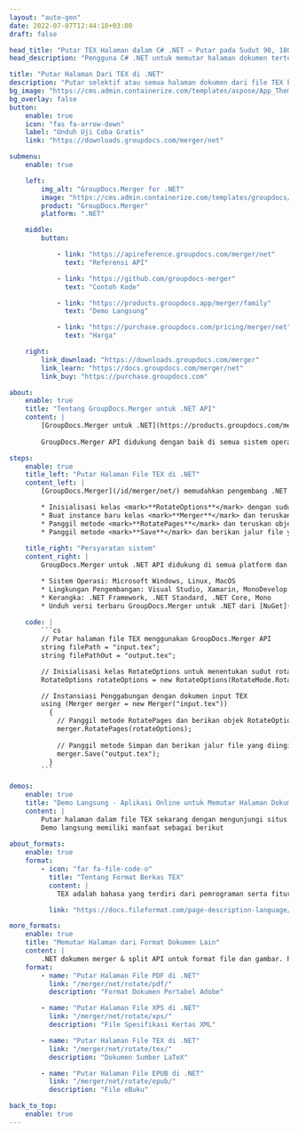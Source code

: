 ```yaml
---
layout: "auto-gen"
date: 2022-07-07T12:44:18+03:00
draft: false

head_title: "Putar TEX Halaman dalam C# .NET – Putar pada Sudut 90, 180, 270"
head_description: "Pengguna C# .NET untuk memutar halaman dokumen tertentu atau semua file TEX pada sudut rotasi 90, 180, 270 menggunakan penggabungan dokumen dan API split."

title: "Putar Halaman Dari TEX di .NET"
description: "Putar selektif atau semua halaman dokumen dari file TEX ke sudut rotasi 90, 180 atau 270 menggunakan dokumen merger & split API untuk aplikasi .NET (C#, ASP.NET, VB.NET, .NET Core)."
bg_image: "https://cms.admin.containerize.com/templates/aspose/App_Themes/V3/images/bg/header1.png"
bg_overlay: false
button:
    enable: true
    icon: "fas fa-arrow-down"
    label: "Unduh Uji Coba Gratis"
    link: "https://downloads.groupdocs.com/merger/net"

submenu:
    enable: true

    left:
        img_alt: "GroupDocs.Merger for .NET"
        image: "https://cms.admin.containerize.com/templates/groupdocs/images/product-logos/90x90-noborder/groupdocs-merger-net.png"
        product: "GroupDocs.Merger"
        platform: ".NET"

    middle:
        button:

            - link: "https://apireference.groupdocs.com/merger/net"
              text: "Referensi API"

            - link: "https://github.com/groupdocs-merger"
              text: "Contoh Kode"

            - link: "https://products.groupdocs.app/merger/family"
              text: "Demo Langsung"

            - link: "https://purchase.groupdocs.com/pricing/merger/net"
              text: "Harga"

    right:
        link_download: "https://downloads.groupdocs.com/merger"
        link_learn: "https://docs.groupdocs.com/merger/net"
        link_buy: "https://purchase.groupdocs.com"

about:
    enable: true
    title: "Tentang GroupDocs.Merger untuk .NET API"
    content: |
        [GroupDocs.Merger untuk .NET](https://products.groupdocs.com/merger/net/) menawarkan solusi sederhana untuk menggabungkan, membagi, memindahkan, menghapus, mengekstrak, menukar & memutar antara berbagai format dokumen dengan aman termasuk PDF, Microsoft Office (Word, Excel, PowerPoint, OneNote), OpenDocument, HTML dan banyak lainnya dalam aplikasi .NET. Dengan menambahkan hanya beberapa baris kode, lakukan beberapa operasi dokumen seperti memindahkan, menghapus, memutar, menukar, mengekstrak, atau mengubah orientasi halaman di dalam dokumen. API penggabungan dokumen juga mendukung pratinjau halaman dokumen sebagai gambar untuk menganalisis struktur dokumen, pemformatan, dan konten pada halaman.
        
        GroupDocs.Merger API didukung dengan baik di semua sistem operasi dan platform utama termasuk .NET Framework, .NET Standard, .NET Core, Mono, dan Xamarin.

steps:
    enable: true
    title_left: "Putar Halaman File TEX di .NET"
    content_left: |
        [GroupDocs.Merger](/id/merger/net/) memudahkan pengembang .NET untuk memutar beberapa halaman tertentu atau semua halaman dalam file TEX pada sudut rotasi 90, 180 atau 270 dengan menerapkan beberapa langkah mudah.

        * Inisialisasi kelas <mark>**RotateOptions**</mark> dengan sudut rotasi dan nomor halaman yang diinginkan.
        * Buat instance baru kelas <mark>**Merger**</mark> dan teruskan jalur dokumen sumber sebagai parameter konstruktor.
        * Panggil metode <mark>**RotatePages**</mark> dan teruskan objek <mark>**RotateOptions**</mark> ke sana.
        * Panggil metode <mark>**Save**</mark> dan berikan jalur file yang diinginkan untuk menyimpan dokumen yang dihasilkan.
        
    title_right: "Persyaratan sistem"
    content_right: |
        GroupDocs.Merger untuk .NET API didukung di semua platform dan sistem operasi utama. Sebelum menjalankan kode di bawah ini, pastikan Anda telah menginstal prasyarat berikut di sistem Anda.

        * Sistem Operasi: Microsoft Windows, Linux, MacOS
        * Lingkungan Pengembangan: Visual Studio, Xamarin, MonoDevelop
        * Kerangka: .NET Framework, .NET Standard, .NET Core, Mono
        * Unduh versi terbaru GroupDocs.Merger untuk .NET dari [NuGet](https://www.nuget.org/packages/GroupDocs.Merger)
        
    code: |
        ```cs
        // Putar halaman file TEX menggunakan GroupDocs.Merger API
        string filePath = "input.tex";
        string filePathOut = "output.tex";

        // Inisialisasi kelas RotateOptions untuk menentukan sudut rotasi dan nomor halaman
        RotateOptions rotateOptions = new RotateOptions(RotateMode.Rotate180, new int[] { 2, 3, 6 });

        // Instansiasi Penggabungan dengan dokumen input TEX
        using (Merger merger = new Merger("input.tex"))
          {
            // Panggil metode RotatePages dan berikan objek RotateOptions ke sana
            merger.RotatePages(rotateOptions);
            
            // Panggil metode Simpan dan berikan jalur file yang diinginkan untuk menyimpan dokumen keluaran
            merger.Save("output.tex");
          }
        ```

demos:
    enable: true
    title: "Demo Langsung - Aplikasi Online untuk Memutar Halaman Dokumen"
    content: |
        Putar halaman dalam file TEX sekarang dengan mengunjungi situs web [GroupDocs.Merger](https://products.groupdocs.app/merger/TEX).  
        Demo langsung memiliki manfaat sebagai berikut
        
about_formats:
    enable: true
    format:
        - icon: "far fa-file-code-o"
          title: "Tentang Format Berkas TEX"
          content: |
            TEX adalah bahasa yang terdiri dari pemrograman serta fitur mark-up, yang digunakan untuk mengeset dokumen. Donald Knuth dari Stanford University, adalah pencipta sistem penyusunan huruf yang cerdas ini. Di seluruh dunia, TEX adalah pilihan utama penulis dan penerbit untuk menghasilkan dokumen teknis berkualitas tinggi. TEX melakukan pekerjaan luar biasa dalam memformat ekspresi matematika yang kompleks. Dalam hubungannya dengan phototypesetter berkualitas tinggi, TEX bersaing dengan hasil yang dihasilkan oleh sistem typesetting tradisional terbaik. Oleh karena itu dianggap sebagai sistem tipografi digital berkelas. File input TEX didasarkan pada kode ASCII, sehingga memungkinkan berbagi naskah di antara penulis, manajer penerbitan, dan kritikus. Berbagai macam lingkungan komputasi, hampir setiap platform modern dan banyak platform lama mendukung TEX. Selain itu, TEX adalah perangkat lunak gratis, tersedia untuk berbagai konsumen. Banyak instalasi UNIX menggunakan UNIX troff dan TEX sebagai sistem pemformatannya untuk tujuan yang berbeda. Tugas penyusunan huruf lainnya dilakukan dengan luar biasa dalam bentuk LaTeX, ConTeXt, dan paket makro lainnya.

          link: "https://docs.fileformat.com/page-description-language/tex/"

more_formats:
    enable: true
    title: "Memutar Halaman dari Format Dokumen Lain"
    content: |
        .NET dokumen merger & split API untuk format file dan gambar. Putar halaman dari beberapa format file populer seperti yang dinyatakan di bawah ini.
    format: 
        - name: "Putar Halaman File PDF di .NET"
          link: "/merger/net/rotate/pdf/"
          description: "Format Dokumen Portabel Adobe"

        - name: "Putar Halaman File XPS di .NET"
          link: "/merger/net/rotate/xps/"
          description: "File Spesifikasi Kertas XML"

        - name: "Putar Halaman File TEX di .NET"
          link: "/merger/net/rotate/tex/"
          description: "Dokumen Sumber LaTeX"

        - name: "Putar Halaman File EPUB di .NET"
          link: "/merger/net/rotate/epub/"
          description: "File eBuku"

back_to_top:
    enable: true
---
```

